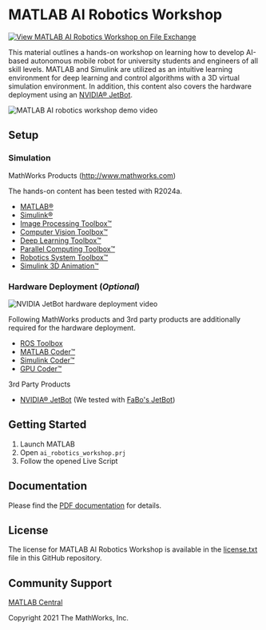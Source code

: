 # MATLAB AI Robotics Workshop

[![View MATLAB AI Robotics Workshop on File Exchange](https://www.mathworks.com/matlabcentral/images/matlab-file-exchange.svg)](https://jp.mathworks.com/matlabcentral/fileexchange/91980-matlab-ai-robotics-workshop)

This material outlines a hands-on workshop on learning how to develop AI-based autonomous mobile robot for university students and engineers of all skill levels. MATLAB and Simulink are utilized as an intuitive learning environment for deep learning and control algorithms with a 3D virtual simulation environment. In addition, this content also covers the hardware deployment using an [NVIDIA&reg; JetBot](https://jetbot.org/).

![MATLAB AI robotics workshop demo video](doc/matlab_ai_robotics_workshop.gif)



## Setup

### Simulation

MathWorks Products (http://www.mathworks.com)

The hands-on content has been tested with R2024a.

* [MATLAB&reg;](https://www.mathworks.com/products/matlab.html)
* [Simulink&reg;](https://www.mathworks.com/products/simulink.html)
* [Image Processing Toolbox&trade;](https://www.mathworks.com/products/image.html)
* [Computer Vision Toolbox&trade;](https://www.mathworks.com/products/computer-vision.html)
* [Deep Learning Toolbox&trade;](https://www.mathworks.com/products/deep-learning.html)
* [Parallel Computing Toolbox&trade;](https://www.mathworks.com/products/parallel-computing.html)
* [Robotics System Toolbox&trade;](https://www.mathworks.com/products/robotics.html)
* [Simulink 3D Animation&trade;](https://www.mathworks.com/products/3d-animation.html)

### Hardware Deployment (*Optional*)

![NVIDIA JetBot hardware deployment video](doc/matlab_ai_robotics_workshop_hardware.gif)

Following MathWorks products and 3rd party products are additionally required for the hardware deployment.

* [ROS Toolbox](https://www.mathworks.com/products/ros.html)
* [MATLAB Coder&trade;](https://www.mathworks.com/products/matlab-coder.html)
* [Simulink Coder&trade;](https://www.mathworks.com/products/simulink-coder.html)
* [GPU Coder&trade;](https://www.mathworks.com/products/gpu-coder.html)

3rd Party Products

* [NVIDIA&reg; JetBot](https://jetbot.org/) (We tested with [FaBo's JetBot](https://www.fabo.store/collections/jetbot/products/jetbot-kit))

## Getting Started

1. Launch MATLAB
2. Open `ai_robotics_workshop.prj`
3. Follow the opened Live Script

## Documentation

Please find the [PDF documentation](doc/AI_Robotics_Workshop.pdf) for details.

## License

The license for MATLAB AI Robotics Workshop is available in the [license.txt](license.txt) file in this GitHub repository.

## Community Support

[MATLAB Central](https://www.mathworks.com/matlabcentral)

Copyright 2021 The MathWorks, Inc.
